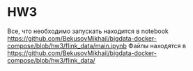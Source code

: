 # HW3
Все, что необходимо запускать находится в notebook https://github.com/BekusovMikhail/bigdata-docker-compose/blob/hw3/flink_data/main.ipynb
Файлы находятся в https://github.com/BekusovMikhail/bigdata-docker-compose/blob/hw3/flink_data/
